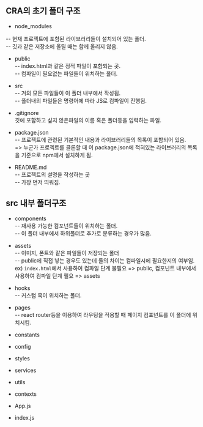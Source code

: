 ## CRA의 초기 폴더 구조
- node_modules<br>

-- 현재 프로젝트에 포함된 라이브러리들이 설치되어 있는 폴더.
<br>
-- 깃과 같은 저장소에 올릴 때는 함께 올리지 않음.

- public<br>
-- index.html과 같은 정적 파일이 포함되는 곳.<br>
-- 컴파일이 필요없는 파일들이 위치하는 폴더.

- src<br>
-- 거의 모든 파일들이 이 폴더 내부에서 작성됨.<br>
-- 폴더내의 파일들은 명령어에 따라 JS로 컴파일이 진행됨.

- .gitignore<br>
깃에 포함하고 싶지 않은파일의 이름 혹은 폴더등을 입력하는 파일.

- package.json<br>
-- 프로젝트에 관련된 기본적인 내용과 라이브러리들의 목록이 포함되어 있음.<br>
=> 누군가 프로젝트를 클론할 때 이 package.json에 적혀있는 라이브러리의 목록을 기준으로 npm에서 설치하게 됨.

- README.md<br>
-- 프로젝트의 설명을 작성하는 곳<br>
-- 가장 먼저 띄워짐.

## src 내부 폴더구조
- components<br>
-- 재사용 가능한 컴포넌트들이 위치하는 폴더.<br>
-- 이 폴더 내부에서 하위폴더로 추가로 분류하는 경우가 많음.
- assets<br>
-- 이미지, 폰트와 같은 파일들이 저장되는 폴더<br>
-- public에 직접 넣는 경우도 있는데 둘의 차이는 컴파일시에 필요한지의 여부임.<br> ex) `index.html`에서 사용하여 컴파일 단계 불필요 => public, 컴포넌트 내부에서 사용하여 컴파일 단계 필요 => assets
- hooks<br>
-- 커스텀 훅이 위치하는 폴더.
- pages <br>
-- react router등을 이용하여 라우팅을 적용할 때 페이지 컴포넌트를 이 폴더에 위치시킴.
- constants<br>

- config <br>

- styles<br>

- services<br>

- utils<br>

- contexts<br>

- App.js<br>

- index.js<br>